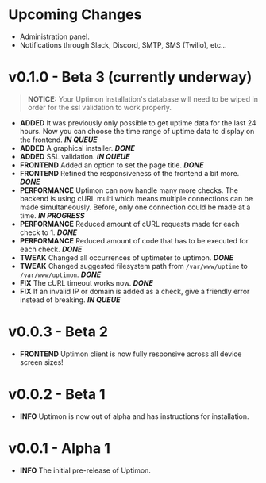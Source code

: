# Upcoming Changes

- Administration panel.
- Notifications through Slack, Discord, SMTP, SMS (Twilio), etc...

# v0.1.0 - Beta 3 (currently underway)

> **NOTICE:** Your Uptimon installation's database will need to be wiped in order for the ssl validation to work properly.
- **ADDED** It was previously only possible to get uptime data for the last 24 hours. Now you can choose the time range of uptime data to display on the frontend. ***IN QUEUE***
- **ADDED** A graphical installer. ***DONE***
- **ADDED** SSL validation. ***IN QUEUE***
- **FRONTEND** Added an option to set the page title. ***DONE***
- **FRONTEND** Refined the responsiveness of the frontend a bit more. ***DONE***
- **PERFORMANCE** Uptimon can now handle many more checks. The backend is using cURL multi which means multiple connections can be made simultaneously. Before, only one connection could be made at a time. ***IN PROGRESS***
- **PERFORMANCE** Reduced amount of cURL requests made for each check to 1. ***DONE***
- **PERFORMANCE** Reduced amount of code that has to be executed for each check. ***DONE***
- **TWEAK** Changed all occurrences of uptimeter to uptimon. ***DONE***
- **TWEAK** Changed suggested filesystem path from `/var/www/uptime` to `/var/www/uptimon`. ***DONE***
- **FIX** The cURL timeout works now. ***DONE***
- **FIX** If an invalid IP or domain is added as a check, give a friendly error instead of breaking. ***IN QUEUE***

# v0.0.3 - Beta 2

- **FRONTEND** Uptimon client is now fully responsive across all device screen sizes!

# v0.0.2 - Beta 1

- **INFO** Uptimon is now out of alpha and has instructions for installation.

# v0.0.1 - Alpha 1

- **INFO** The initial pre-release of Uptimon.
